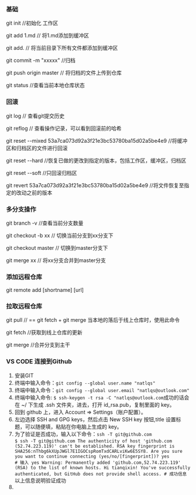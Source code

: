 ### 基础
git init        //初始化 工作区

git add 1.md        // 将1.md添加到缓冲区

git add.            // 将当前目录下所有文件都添加到缓冲区

git commit -m "xxxxx"       //归档

git push origin master      // 将归档的文件上传到仓库

git status              //查看当前本地仓库状态

### 回滚

git log             // 查看git提交历史

git reflog          // 查看操作记录，可以看到回滚前的哈希

git reset --mixed 53a7ca073d92a3f21e3bc53780ba15d02a5be4e9  //将缓冲区和归档区的文件进行回滚

git reset --hard        //恢复已做的更改到指定的版本，包括工作区，缓冲区，归档区

git reset --soft        //只回滚归档区

git revert 53a7ca073d92a3f21e3bc53780ba15d02a5be4e9     //将文件恢复至指定的改动之前的版本


### 多分支操作

git branch -v           //查看当前分支数量

git checkout -b xx          // 切换当前分支到xx分支下

git checkout master         // 切换到master分支下

git merge xx                // 将xx分支合并到master分支

### 添加远程仓库  

git remote add [shortname] [url]

### 拉取远程仓库

git pull                // == git fetch + git merge 当本地的落后于线上仓库时，使用此命令

git fetch               //获取到线上仓库的更新

git merge               //合并分支到主干


### VS CODE 连接到Github
1. 安装GIT
2. 终端中输入命令：`git config --global user.name "natlqs"`
3. 终端中输入命令：`git config --global user.email "natlqs@outlook.com"`
4. 终端中输入命令: `$ ssh-keygen -t rsa -C "natlqs@outlook.com`成功的话会在 ~/ 下生成 .ssh 文件夹，进去，打开 id_rsa.pub，复制里面的 key。
5. 回到 github 上，进入 Account => Settings（账户配置）。
6. 左边选择 SSH and GPG keys，然后点击 New SSH key 按钮,title 设置标题，可以随便填，粘贴在你电脑上生成的 key。
7. 为了验证是否成功，输入以下命令：`ssh -T git@github.com`  
`$ ssh -T git@github.com
The authenticity of host 'github.com (52.74.223.119)' can't be established.
RSA key fingerprint is SHA256:nThbg6kXUpJWGl7E1IGOCspRomTxdCARLviKw6E5SY8.
Are you sure you want to continue connecting (yes/no/[fingerprint])? yes                   # 输入 yes
Warning: Permanently added 'github.com,52.74.223.119' (RSA) to the list of known hosts.
Hi tianqixin! You've successfully authenticated, but GitHub does not provide shell access. # 成功信息
`
以上信息说明验证成功
8. 